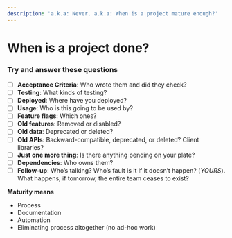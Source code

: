 ```yaml
---
description: 'a.k.a: Never. a.k.a: When is a project mature enough?'
---
```


# When is a project done?

### Try and answer these questions

* [ ] **Acceptance Criteria**: Who wrote them and did they check? 
* [ ] **Testing**: What kinds of testing?
* [ ] **Deployed**: Where have you deployed?
* [ ] **Usage**: Who is this going to be used by?
* [ ] **Feature flags**: Which ones?
* [ ] **Old features**: Removed or disabled?
* [ ] **Old data**: Deprecated or deleted?
* [ ] **Old APIs**: Backward-compatible, deprecated, or deleted? Client libraries?
* [ ] **Just one more thing**: Is there anything pending on your plate?
* [ ] **Dependencies**: Who owns them?
* [ ] **Follow-up**: Who’s talking? Who’s fault is it if it doesn’t happen? \(_YOURS_\). What happens, if tomorrow, the entire team ceases to exist?

**Maturity means**

* Process
* Documentation
* Automation
* Eliminating process altogether \(no ad-hoc work\)



